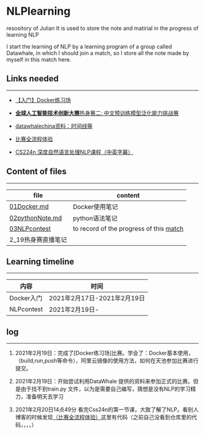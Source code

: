 # NLPlearning
resository of Julian
It is used to store the note and matirial in the progress of learning NLP

I start the learning of NLP by a learning program of a group called Datawhale, in which I should join a match, so I store all the note made by myself in this match here. 

##  Links needed 

---

* [【入门】Docker练习场](https://tianchi.aliyun.com/competition/entrance/231759/tab/174?spm=5176.12281976.0.0.59f48f1592hsOL)

* [**全球人工智能技术创新大赛**热身赛二: 中文预训练模型泛化能力挑战赛](https://tianchi.aliyun.com/competition/entrance/531865/introduction)

* [datawhalechina资料：时间线等](https://github.com/datawhalechina/team-learning-nlp/tree/master/PretrainModelsGeneralization)

* [比赛全流程体验](https://github.com/finlay-liu/tianchi-multi-task-nlp/blob/main/README.md#%E6%AF%94%E8%B5%9B%E5%85%A8%E6%B5%81%E7%A8%8B%E4%BD%93%E9%AA%8C)
* [CS224n 深度自然语言处理NLP课程（中英字幕）](https://www.bilibili.com/video/BV1Xr4y1N7HA?)

## Content of files

---

| file                                                         | content        |
| ------------------------------------------------------------ | -------------- |
| [01Docker.md](https://github.com/TianCai19/NLPlearning/blob/master/01Docker.md) | Docker使用笔记 |
|[02pythonNote.md](https://github.com/TianCai19/NLPlearning/blob/master/pythonNote.md)|python语法笔记|
|[03NLPcontest](https://github.com/TianCai19/NLPlearning/blob/master/NLPcontest.md)|to  record of the progress of this [match](https://tianchi.aliyun.com/competition/entrance/531865/introduction)|
|2_19热身赛直播笔记||


## Learning timeline

---

| 内容       | 时间                        |
| ---------- | --------------------------- |
| Docker入门 | 2021年2月17日-2021年2月19日 |
|NLPcontest|2021年2月19日-|

## log

---

1. 2021年2月19日：完成了[Docker练习场]比赛。学会了：Docker基本使用，（build,run,push等命令），阿里云镜像的使用方法，如何在天池参加比赛进行提交。

2. 2021年2月19日：开始尝试利用DataWhale 提供的资料来参加正式的比赛。但是由于找不到train.py 文件，以为是需要自己编写，猜想是没有NLP的学习精力，准备明天去学习

3. 2021年2月20日14点49分 看完Css24n的第一节课，大致了解了NLP。看别人博客的时候发现[（比赛全流程体验）](https://github.com/finlay-liu/tianchi-multi-task-nlp/blob/main/README.md#%E6%AF%94%E8%B5%9B%E5%85%A8%E6%B5%81%E7%A8%8B%E4%BD%93%E9%AA%8C)这里有代码（之前自己没看到仓库里的代码，，，，）

